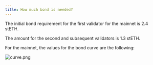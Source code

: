 ```yaml
---
title: How much bond is needed?
---
```


The initial bond requirement for the first validator for the mainnet is 2.4 stETH.

The amount for the second and subsequent validators is 1.3 stETH.

For the mainnet, the values for the bond curve are the following:

![curve.png](/assets/mainnet-curve-common.png)
